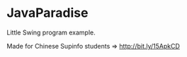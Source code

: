 # JavaParadise
Little Swing program example.

Made for Chinese Supinfo students => http://bit.ly/15ApkCD
